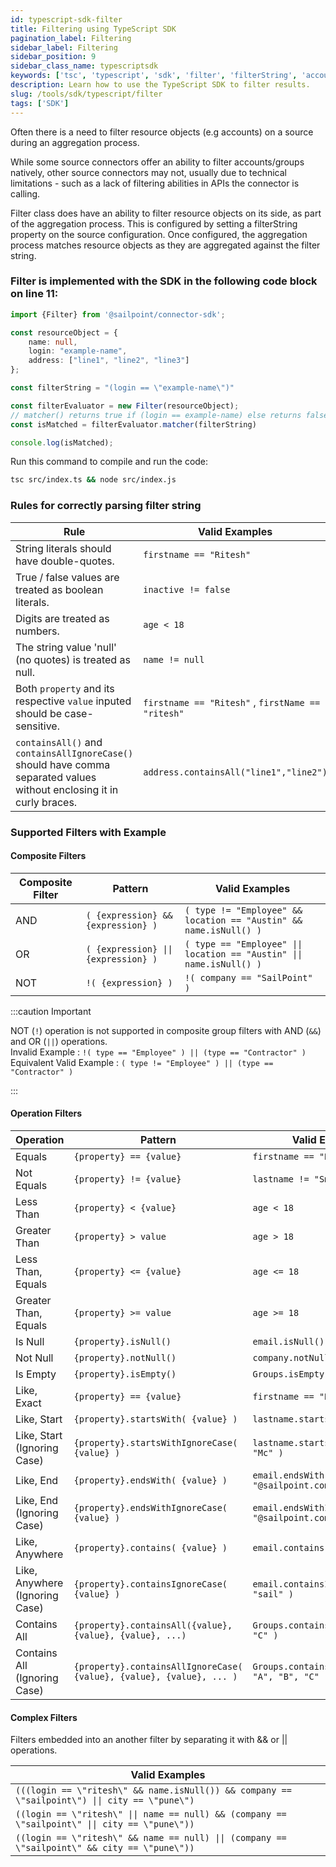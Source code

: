 ```yaml
---
id: typescript-sdk-filter
title: Filtering using TypeScript SDK
pagination_label: Filtering
sidebar_label: Filtering
sidebar_position: 9
sidebar_class_name: typescriptsdk
keywords: ['tsc', 'typescript', 'sdk', 'filter', 'filterString', 'account filtering','group filtering', 'filtering']
description: Learn how to use the TypeScript SDK to filter results.
slug: /tools/sdk/typescript/filter
tags: ['SDK']
---
```


Often there is a need to filter resource objects (e.g accounts) on a source during an aggregation process.

While some source connectors offer an ability to filter accounts/groups natively, other source connectors may not, usually due to technical limitations - such as a lack of filtering abilities in APIs the connector is calling.

Filter class does have an ability to filter resource objects on its side, as part of the aggregation process. This is configured by setting a filterString property on the source configuration. Once configured, the aggregation process matches resource objects as they are aggregated against the filter string.


### Filter is implemented with the SDK in the following code block on line 11:

```typescript showLineNumbers
import {Filter} from '@sailpoint/connector-sdk';

const resourceObject = {
    name: null,
    login: "example-name",
    address: ["line1", "line2", "line3"]
};

const filterString = "(login == \"example-name\")"

const filterEvaluator = new Filter(resourceObject);
// matcher() returns true if (login == example-name) else returns false
const isMatched = filterEvaluator.matcher(filterString)

console.log(isMatched);
```

Run this command to compile and run the code:

```bash
tsc src/index.ts && node src/index.js
```

### Rules for correctly parsing filter string

| Rule                                                      | Valid Examples               |
| --------------------------------------------------------- | --------------------- |
| String literals should have double-quotes.                 | ```firstname == "Ritesh"``` |
| True / false values are treated as boolean literals.       | ```inactive != false```     |
| Digits are treated as numbers.                             | ```age < 18```              |
| The string value 'null' (no quotes) is treated as null.    | ```name != null```          |
| Both ```property``` and its respective ```value``` inputed should be case-sensitive.    | ```firstname == "Ritesh"``` , ```firstName == "ritesh"```          |
| ```containsAll()``` and ```containsAllIgnoreCase()``` should have comma separated values without enclosing it in curly braces.    | ```address.containsAll("line1","line2")```          |


### Supported Filters with Example

#### Composite Filters

| Composite Filter                                                     | Pattern              | Valid Examples |
| --------------------------------------------------------- | --------------------- |--|
| AND   | ```( {expression} && {expression} )```	 |```( type != "Employee" && location == "Austin" && name.isNull() )```|
| OR   | ```( {expression} \|\| {expression} )```	 |```( type == "Employee" \|\| location == "Austin" \|\| name.isNull() )```|
| NOT   | ```!( {expression} )```	 |```!( company == "SailPoint" )```|

:::caution Important

NOT (`!`) operation is not supported in composite group filters with AND (`&&`) and OR (`||`) operations.    
Invalid Example : ```!( type == "Employee" ) || (type == "Contractor" )```  
Equivalent Valid Example : ```( type != "Employee" ) || (type == "Contractor" )```

:::

#### Operation Filters

|Operation	|Pattern	| Valid Examples|
|---------|----------|--------|
|Equals|	```{property} == {value}```	|```firstname == "Neil"```|
|Not Equals	|```{property} != {value}```	|```lastname != "Smith"```|
|Less Than|	```{property} < {value}```	|```age < 18```|
|Greater Than|	```{property} > value```	|```age > 18```|
|Less Than, Equals	|```{property} <= {value}```	|```age <= 18```|
|Greater Than, Equals|	```{property} >= value```	|```age >= 18```|
|Is Null	|```{property}.isNull()```	|```email.isNull()```|
|Not Null|	```{property}.notNull()```	|```company.notNull()```|
|Is Empty|	```{property}.isEmpty()```	|```Groups.isEmpty()```|
|Like, Exact|	```{property} == {value}```	|```firstname == "Neil"```|
|Like, Start	|```{property}.startsWith( {value} )```	|```lastname.startsWith( "Mc" )```|
|Like, Start (Ignoring Case)|	   ```{property}.startsWithIgnoreCase( {value} )``` | ```lastname.startsWithIgnoreCase( "Mc" )```|
|Like, End|	```{property}.endsWith( {value} )```	|```email.endsWith( "@sailpoint.com" )```|
|Like, End (Ignoring Case)|	```{property}.endsWithIgnoreCase( {value} )```|	```email.endsWithIgnoreCase( "@sailpoint.com" )```|
|Like, Anywhere	|```{property}.contains( {value} )```|	```email.contains( "sail" )```|
|Like, Anywhere (Ignoring Case)|	```{property}.containsIgnoreCase( {value} )```|```email.containsIgnoreCase( "sail" )```|
|Contains All|	```{property}.containsAll({value}, {value}, {value}, ...)	```|```Groups.containsAll( "A", "B", "C" )```|
|Contains All (Ignoring Case)|	```{property}.containsAllIgnoreCase( {value}, {value}, {value}, ... )```|	```Groups.containsAllIgnoreCase( "A", "B", "C" )```|

#### Complex Filters

Filters embedded into an another filter by separating it with && or || operations.

| Valid Examples|
|--------|
|```(((login == \"ritesh\" && name.isNull()) && company == \"sailpoint\") \|\| city == \"pune\")```|
|```((login == \"ritesh\" \|\| name == null) && (company == \"sailpoint\" \|\| city == \"pune\"))```|
|```((login == \"ritesh\" && name == null) \|\| (company == \"sailpoint\" && city == \"pune\"))```|
